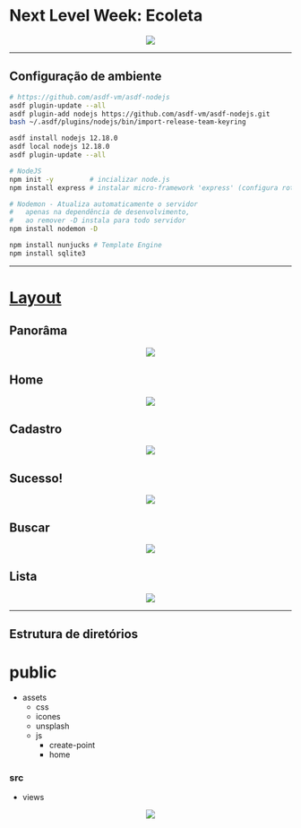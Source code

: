 # Next Level Week: Ecoleta

<p align="center">
    <img src="./public/assets/icones/.README/capa.png">
</p>

--- 

## Configuração de ambiente
~~~bash
# https://github.com/asdf-vm/asdf-nodejs
asdf plugin-update --all
asdf plugin-add nodejs https://github.com/asdf-vm/asdf-nodejs.git
bash ~/.asdf/plugins/nodejs/bin/import-release-team-keyring

asdf install nodejs 12.18.0 
asdf local nodejs 12.18.0 
asdf plugin-update --all

# NodeJS
npm init -y         # incializar node.js
npm install express # instalar micro-framework 'express' (configura rota e interpreta parâmetros)

# Nodemon - Atualiza automaticamente o servidor
#   apenas na dependência de desenvolvimento, 
#   ao remover -D instala para todo servidor
npm install nodemon -D 

npm install nunjucks # Template Engine
npm install sqlite3
~~~

---

# [Layout](https://www.figma.com/file/1SxgOMojOB2zYT0Mdk28lB/Ecoleta) 
## Panorâma
<p align="center">
    <img src="./public/assets/icones/.README/panorama.png">
</p>

## Home 
<p align="center">
    <img src="./public/assets/icones/.README/Home.png">
</p>

## Cadastro 
<p align="center">
    <img src="./public/assets/icones/.README/Cadastro.png">
</p>

## Sucesso! 
<p align="center">
    <img src="./public/assets/icones/.README/Sucesso.png">
</p>

## Buscar
<p align="center">
    <img src="./public/assets/icones/.README/Buscar.png">
</p>

## Lista
<p align="center">
    <img src="./public/assets/icones/.README/Lista.png">
</p>

---

## Estrutura de diretórios
# public
* assets
    * css
    * icones
    * unsplash
    * js
        * create-point
        * home
### src
* views    

<p align="center">
    <img src="./public/assets/icones/.README/1440x900.jpg">
</p>